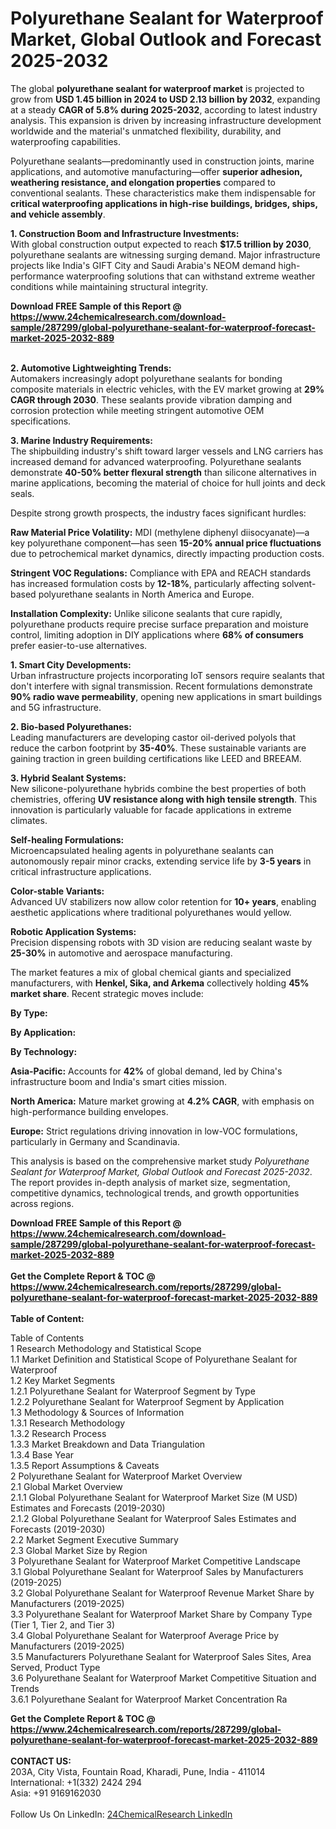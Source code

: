 <h1>Polyurethane Sealant for Waterproof Market, Global Outlook and Forecast 2025-2032</h1><p>The global <strong>polyurethane sealant for waterproof market</strong> is projected to grow from <strong>USD 1.45 billion in 2024 to USD 2.13 billion by 2032</strong>, expanding at a steady <strong>CAGR of 5.8% during 2025-2032</strong>, according to latest industry analysis. This expansion is driven by increasing infrastructure development worldwide and the material's unmatched flexibility, durability, and waterproofing capabilities.</p><p>Polyurethane sealants—predominantly used in construction joints, marine applications, and automotive manufacturing—offer <strong>superior adhesion, weathering resistance, and elongation properties</strong> compared to conventional sealants. These characteristics make them indispensable for <strong>critical waterproofing applications in high-rise buildings, bridges, ships, and vehicle assembly</strong>.</p><p><strong>1. Construction Boom and Infrastructure Investments:</strong><br>
With global construction output expected to reach <strong>$17.5 trillion by 2030</strong>, polyurethane sealants are witnessing surging demand. Major infrastructure projects like India's GIFT City and Saudi Arabia's NEOM demand high-performance waterproofing solutions that can withstand extreme weather conditions while maintaining structural integrity.</p><div><b>Download FREE Sample of this Report @ 
            <a href="https://www.24chemicalresearch.com/download-sample/287299/global-polyurethane-sealant-for-waterproof-forecast-market-2025-2032-889">
            https://www.24chemicalresearch.com/download-sample/287299/global-polyurethane-sealant-for-waterproof-forecast-market-2025-2032-889</a></b></div><br><p><strong>2. Automotive Lightweighting Trends:</strong><br>
Automakers increasingly adopt polyurethane sealants for bonding composite materials in electric vehicles, with the EV market growing at <strong>29% CAGR through 2030</strong>. These sealants provide vibration damping and corrosion protection while meeting stringent automotive OEM specifications.</p><p><strong>3. Marine Industry Requirements:</strong><br>
The shipbuilding industry's shift toward larger vessels and LNG carriers has increased demand for advanced waterproofing. Polyurethane sealants demonstrate <strong>40-50% better flexural strength</strong> than silicone alternatives in marine applications, becoming the material of choice for hull joints and deck seals.</p><p>Despite strong growth prospects, the industry faces significant hurdles:</p><p><strong>Raw Material Price Volatility:</strong> MDI (methylene diphenyl diisocyanate)—a key polyurethane component—has seen <strong>15-20% annual price fluctuations</strong> due to petrochemical market dynamics, directly impacting production costs.</p><p><strong>Stringent VOC Regulations:</strong> Compliance with EPA and REACH standards has increased formulation costs by <strong>12-18%</strong>, particularly affecting solvent-based polyurethane sealants in North America and Europe.</p><p><strong>Installation Complexity:</strong> Unlike silicone sealants that cure rapidly, polyurethane products require precise surface preparation and moisture control, limiting adoption in DIY applications where <strong>68% of consumers</strong> prefer easier-to-use alternatives.</p><p><strong>1. Smart City Developments:</strong><br>
Urban infrastructure projects incorporating IoT sensors require sealants that don't interfere with signal transmission. Recent formulations demonstrate <strong>90% radio wave permeability</strong>, opening new applications in smart buildings and 5G infrastructure.</p><p><strong>2. Bio-based Polyurethanes:</strong><br>
Leading manufacturers are developing castor oil-derived polyols that reduce the carbon footprint by <strong>35-40%</strong>. These sustainable variants are gaining traction in green building certifications like LEED and BREEAM.</p><p><strong>3. Hybrid Sealant Systems:</strong><br>
New silicone-polyurethane hybrids combine the best properties of both chemistries, offering <strong>UV resistance along with high tensile strength</strong>. This innovation is particularly valuable for facade applications in extreme climates.</p><p><strong>Self-healing Formulations:</strong><br>
	Microencapsulated healing agents in polyurethane sealants can autonomously repair minor cracks, extending service life by <strong>3-5 years</strong> in critical infrastructure applications.</p><p><strong>Color-stable Variants:</strong><br>
	Advanced UV stabilizers now allow color retention for <strong>10+ years</strong>, enabling aesthetic applications where traditional polyurethanes would yellow.</p><p><strong>Robotic Application Systems:</strong><br>
	Precision dispensing robots with 3D vision are reducing sealant waste by <strong>25-30%</strong> in automotive and aerospace manufacturing.</p><p>The market features a mix of global chemical giants and specialized manufacturers, with <strong>Henkel, Sika, and Arkema</strong> collectively holding <strong>45% market share</strong>. Recent strategic moves include:</p><p><strong>By Type:</strong></p><p><strong>By Application:</strong></p><p><strong>By Technology:</strong></p><p><strong>Asia-Pacific:</strong> Accounts for <strong>42%</strong> of global demand, led by China's infrastructure boom and India's smart cities mission.</p><p><strong>North America:</strong> Mature market growing at <strong>4.2% CAGR</strong>, with emphasis on high-performance building envelopes.</p><p><strong>Europe:</strong> Strict regulations driving innovation in low-VOC formulations, particularly in Germany and Scandinavia.</p><p>This analysis is based on the comprehensive market study <em>Polyurethane Sealant for Waterproof Market, Global Outlook and Forecast 2025-2032</em>. The report provides in-depth analysis of market size, segmentation, competitive dynamics, technological trends, and growth opportunities across regions.</p><div><b>Download FREE Sample of this Report @ 
            <a href="https://www.24chemicalresearch.com/download-sample/287299/global-polyurethane-sealant-for-waterproof-forecast-market-2025-2032-889">
            https://www.24chemicalresearch.com/download-sample/287299/global-polyurethane-sealant-for-waterproof-forecast-market-2025-2032-889</a></b></div><br><div><b>Get the Complete Report & TOC @ 
            <a href="https://www.24chemicalresearch.com/reports/287299/global-polyurethane-sealant-for-waterproof-forecast-market-2025-2032-889">
            https://www.24chemicalresearch.com/reports/287299/global-polyurethane-sealant-for-waterproof-forecast-market-2025-2032-889</a></b></div><br>
            <b>Table of Content:</b><p>Table of Contents<br />
1 Research Methodology and Statistical Scope<br />
1.1 Market Definition and Statistical Scope of Polyurethane Sealant for Waterproof<br />
1.2 Key Market Segments<br />
1.2.1 Polyurethane Sealant for Waterproof Segment by Type<br />
1.2.2 Polyurethane Sealant for Waterproof Segment by Application<br />
1.3 Methodology & Sources of Information<br />
1.3.1 Research Methodology<br />
1.3.2 Research Process<br />
1.3.3 Market Breakdown and Data Triangulation<br />
1.3.4 Base Year<br />
1.3.5 Report Assumptions & Caveats<br />
2 Polyurethane Sealant for Waterproof Market Overview<br />
2.1 Global Market Overview<br />
2.1.1 Global Polyurethane Sealant for Waterproof Market Size (M USD) Estimates and Forecasts (2019-2030)<br />
2.1.2 Global Polyurethane Sealant for Waterproof Sales Estimates and Forecasts (2019-2030)<br />
2.2 Market Segment Executive Summary<br />
2.3 Global Market Size by Region<br />
3 Polyurethane Sealant for Waterproof Market Competitive Landscape<br />
3.1 Global Polyurethane Sealant for Waterproof Sales by Manufacturers (2019-2025)<br />
3.2 Global Polyurethane Sealant for Waterproof Revenue Market Share by Manufacturers (2019-2025)<br />
3.3 Polyurethane Sealant for Waterproof Market Share by Company Type (Tier 1, Tier 2, and Tier 3)<br />
3.4 Global Polyurethane Sealant for Waterproof Average Price by Manufacturers (2019-2025)<br />
3.5 Manufacturers Polyurethane Sealant for Waterproof Sales Sites, Area Served, Product Type<br />
3.6 Polyurethane Sealant for Waterproof Market Competitive Situation and Trends<br />
3.6.1 Polyurethane Sealant for Waterproof Market Concentration Ra</p><div><b>Get the Complete Report & TOC @ 
            <a href="https://www.24chemicalresearch.com/reports/287299/global-polyurethane-sealant-for-waterproof-forecast-market-2025-2032-889">
            https://www.24chemicalresearch.com/reports/287299/global-polyurethane-sealant-for-waterproof-forecast-market-2025-2032-889</a></b></div><br><b>CONTACT US:</b><br>
            203A, City Vista, Fountain Road, Kharadi, Pune, India - 411014<br>
            International: +1(332) 2424 294<br>
            Asia: +91 9169162030 <br><br>
            Follow Us On LinkedIn: <a href="https://www.linkedin.com/company/24chemicalresearch/">24ChemicalResearch LinkedIn</a>
